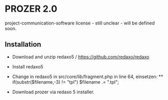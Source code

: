 PROZER 2.0
=============

project-communication-software
license - still unclear - will be defined soon.


Installation
-------

* Download and unzip redaxo5 / https://github.com/redaxo/redaxo
* Install redaxo5
* Change in redaxo5 in src/core/lib/fragment.php in line 64, einsetzen: 
** if(substr($filename,-3) != "tpl") $filename .= ".tpl";

* Download prozer via redaxo 5 installer.
